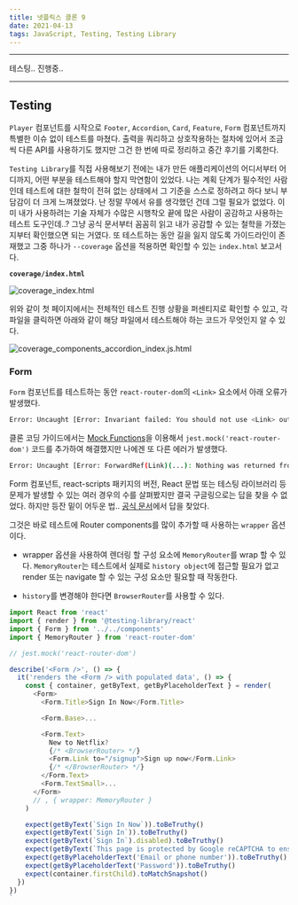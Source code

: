 ```yaml
---
title: 넷플릭스 클론 9
date: 2021-04-13
tags: JavaScript, Testing, Testing Library
---
```


---

테스팅.. 진행중..

---

## Testing

`Player` 컴포넌트를 시작으로 `Footer`, `Accordion`, `Card`, `Feature`, `Form` 컴포넌트까지 특별한 이슈 없이 테스트를 마쳤다. 출력을 쿼리하고 상호작용하는 절차에 있어서 조금씩 다른 API를 사용하기도 했지만 그건 한 번에 따로 정리하고 중간 후기를 기록한다.

`Testing Library`를 직접 사용해보기 전에는 내가 만든 애플리케이션의 어디서부터 어디까지, 어떤 부분을 테스트해야 할지 막연함이 있었다. 나는 계획 단계가 필수적인 사람인데 테스트에 대한 철학이 전혀 없는 상태에서 그 기준을 스스로 정하려고 하다 보니 부담감이 더 크게 느껴졌었다. 난 정말 무에서 유를 생각했던 건데 그럴 필요가 없었다. 이미 내가 사용하려는 기술 자체가 수많은 시행착오 끝에 많은 사람이 공감하고 사용하는 테스트 도구인데..? 그냥 공식 문서부터 꼼꼼히 읽고 내가 공감할 수 있는 철학을 가졌는지부터 확인했으면 되는 거였다. 또 테스트하는 동안 길을 잃지 않도록 가이드라인이 존재했고 그중 하나가 `--coverage` 옵션을 적용하면 확인할 수 있는 `index.html` 보고서다.

**`coverage/index.html`**

![coverage_index.html](static/coverage_index.html1.png)

위와 같이 첫 페이지에서는 전체적인 테스트 진행 상황을 퍼센티지로 확인할 수 있고, 각 파일을 클릭하면 아래와 같이 해당 파일에서 테스트해야 하는 코드가 무엇인지 알 수 있다.

![coverage_components_accordion_index.js.html](static/coverage_components_accordion_index.js.html.png)

### Form

`Form` 컴포넌트를 테스트하는 동안 `react-router-dom`의 `<Link>` 요소에서 아래 오류가 발생했다.

```bash
Error: Uncaught [Error: Invariant failed: You should not use <Link> outside a <Router>]
```

클론 코딩 가이드에서는 [Mock Functions](https://jestjs.io/docs/mock-functions)을 이용해서 `jest.mock('react-router-dom')` 코드를 추가하여 해결했지만 나에겐 또 다른 에러가 발생했다.

```bash
Error: Uncaught [Error: ForwardRef(Link)(...): Nothing was returned from render. This usually means a return statement is missing. Or, to render nothing, return null.]
```

Form 컴포넌트, react-scripts 패키지의 버전, React 문법 또는 테스팅 라이브러리 등 문제가 발생할 수 있는 여러 경우의 수를 살펴봤지만 결국 구글링으로는 답을 찾을 수 없었다. 하지만 등잔 밑이 어두운 법.. [공식 문서](https://testing-library.com/docs/example-react-router/)에서 답을 찾았다.

그것은 바로 테스트에 Router components를 많이 추가할 때 사용하는 `wrapper` 옵션이다.

- wrapper 옵션을 사용하여 렌더링 할 구성 요소에 `MemoryRouter`를 wrap 할 수 있다. `MemoryRouter`는 테스트에서 실제로 `history object`에 접근할 필요가 없고 render 또는 navigate 할 수 있는 구성 요소만 필요할 때 작동한다.

- `history`를 변경해야 한다면 `BrowserRouter`를 사용할 수 있다.

```javascript
import React from 'react'
import { render } from '@testing-library/react'
import { Form } from '../../components'
import { MemoryRouter } from 'react-router-dom'

// jest.mock('react-router-dom')

describe('<Form />', () => {
  it('renders the <Form /> with populated data', () => {
    const { container, getByText, getByPlaceholderText } = render(
      <Form>
        <Form.Title>Sign In Now</Form.Title>

        <Form.Base>...

        <Form.Text>
          New to Netflix?
          {/* <BrowserRouter> */}
          <Form.Link to="/signup">Sign up now</Form.Link>
          {/* </BrowserRouter> */}
        </Form.Text>
        <Form.TextSmall>...
      </Form>
      // , { wrapper: MemoryRouter }
    )

    expect(getByText(`Sign In Now`)).toBeTruthy()
    expect(getByText(`Sign In`)).toBeTruthy()
    expect(getByText(`Sign In`).disabled).toBeTruthy()
    expect(getByText(`This page is protected by Google reCAPTCHA to ensure you're not a bot. Learn more.`)).toBeTruthy()
    expect(getByPlaceholderText('Email or phone number')).toBeTruthy()
    expect(getByPlaceholderText('Password')).toBeTruthy()
    expect(container.firstChild).toMatchSnapshot()
  })
})
`
```
